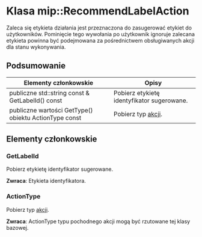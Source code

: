 # <a name="class-miprecommendlabelaction"></a>Klasa mip::RecommendLabelAction 
Zaleca się etykieta działania jest przeznaczona do zasugerować etykiet do użytkowników. Pominięcie tego wywołania po użytkownik ignoruje zalecana etykieta powinna być podejmowana za pośrednictwem obsługiwanych akcji dla stanu wykonywania.
  
## <a name="summary"></a>Podsumowanie
 Elementy członkowskie                        | Opisy                                
--------------------------------|---------------------------------------------
 publiczne std::string const & GetLabelId() const  |  Pobierz etykietę identyfikator sugerowane.
 publiczne wartości GetType() obiektu ActionType const  |  Pobierz typ [akcji](class_mip_action.md).
  
## <a name="members"></a>Elementy członkowskie
  
### <a name="getlabelid"></a>GetLabelId
Pobierz etykietę identyfikator sugerowane.

  
**Zwraca**: Etykieta identyfikatora.
  
### <a name="actiontype"></a>ActionType
Pobierz typ [akcji](class_mip_action.md).

  
**Zwraca**: ActionType typu pochodnego akcji mogą być rzutowane tej klasy bazowej.
